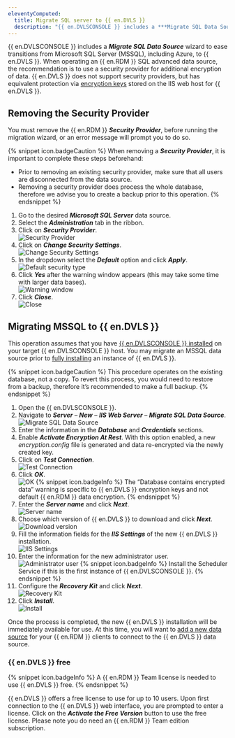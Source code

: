 ```yaml
---
eleventyComputed:
  title: Migrate SQL server to {{ en.DVLS }}
  description: "{{ en.DVLSCONSOLE }} includes a ***Migrate SQL Data Source*** wizard to ease transitions from Microsoft SQL Server (MSSQL), including Azure, to {{ en.DVLS }}."
---
```

{{ en.DVLSCONSOLE }} includes a ***Migrate SQL Data Source*** wizard to ease transitions from Microsoft SQL Server (MSSQL), including Azure, to {{ en.DVLS }}. When operating an {{ en.RDM }} SQL advanced data source, the recommendation is to use a security provider for additional encryption of data. {{ en.DVLS }} does not support security providers, but has equivalent protection via [encryption keys](/kb/devolutions-server/how-to-articles/manage-encryption-keys/) stored on the IIS web host for {{ en.DVLS }}.

## Removing the Security Provider
You must remove the {{ en.RDM }} ***Security Provider***, before running the migration wizard, or an error message will prompt you to do so.

{% snippet icon.badgeCaution %}
When removing a ***Security Provider***, it is important to complete these steps beforehand:
* Prior to removing an existing security provider, make sure that all users are disconnected from the data source.
* Removing a security provider does process the whole database, therefore we advise you to create a backup prior to this operation.
{% endsnippet %}

1. Go to the desired ***Microsoft SQL Server*** data source.
1. Select the ***Administration*** tab in the ribbon.
1. Click on ***Security Provider***.  
![Security Provider](https://cdnweb.devolutions.net/docs/en/rdm/windows/RDMW0009_2024_1.png)
1. Click on ***Change Security Settings***.  
![Change Security Settings](https://cdnweb.devolutions.net/docs/en/rdm/windows/RDMW0014_2024_1.png)
1. In the dropdown select the ***Default*** option and click ***Apply***.  
![Default security type](https://cdnweb.devolutions.net/docs/en/rdm/windows/RDMW0015_2024_1.png)
1. Click ***Yes*** after the warning window appears (this may take some time with larger data bases).  
![Warning window](https://cdnweb.devolutions.net/docs/en/rdm/windows/RDMW0012_2024_1.png)
1. Click ***Close***.  
![Close](https://cdnweb.devolutions.net/docs/en/rdm/windows/RDMW0013_2024_1.png)

## Migrating MSSQL to {{ en.DVLS }}
This operation assumes that you have [{{ en.DVLSCONSOLE }} installed](https://devolutions.net/server/home/download) on your target {{ en.DVLSCONSOLE }} host. You may migrate an MSSQL data source prior to [fully installing](/server/installation/) an instance of {{ en.DVLS }}.

{% snippet icon.badgeCaution %}
This procedure operates on the existing database, not a copy. To revert this process, you would need to restore from a backup, therefore it’s recommended to make a full backup.
{% endsnippet %}

1. Open the {{ en.DVLSCONSOLE }}.
1. Navigate to ***Server*** – ***New*** – ***IIS Web Server*** – ***Migrate SQL Data Source***.  
![Migrate SQL Data Source](https://cdnweb.devolutions.net/docs/en/server/DVLSCONSOLE0000_2024_1.png)
1. Enter the information in the ***Database*** and ***Credentials*** sections.
1. Enable ***Activate Encryption At Rest***. With this option enabled, a new *encryption.config* file is generated and data re-encrypted via the newly created key.
1. Click on ***Test Connection***.  
![Test Connection](https://cdnweb.devolutions.net/docs/en/server/DVLSCONSOLE0001_2024_1.png)
1. Click ***OK***.  
![OK](https://cdnweb.devolutions.net/docs/en/server/DVLSCONSOLE0002_2024_1.png)
   {% snippet icon.badgeInfo %}
   The “Database contains encrypted data” warning is specific to {{ en.DVLS }} encryption keys and not default {{ en.RDM }} data encryption.
   {% endsnippet %}
1. Enter the ***Server name*** and click ***Next***.  
![Server name](https://cdnweb.devolutions.net/docs/en/server/DVLSCONSOLE0003_2024_1.png)
1. Choose which version of {{ en.DVLS }} to download and click ***Next***.  
![Download version](https://cdnweb.devolutions.net/docs/en/server/DVLSCONSOLE0004_2024_1.png)
1. Fill the information fields for the ***IIS Settings*** of the new {{ en.DVLS }} installation.  
![IIS Settings](https://cdnweb.devolutions.net/docs/en/server/DVLSCONSOLE0005_2024_1.png)
1. Enter the information for the new administrator user.  
![Administrator user](https://cdnweb.devolutions.net/docs/en/server/DVLSCONSOLE0006_2024_1.png)
   {% snippet icon.badgeInfo %}
   Install the Scheduler Service if this is the first instance of {{ en.DVLSCONSOLE }}.
   {% endsnippet %}
1. Configure the ***Recovery Kit*** and click ***Next***.  
![Recovery Kit](https://cdnweb.devolutions.net/docs/en/server/DVLSCONSOLE0007_2024_1.png)
1. Click ***Install***.  
![Install](https://cdnweb.devolutions.net/docs/en/server/DVLSCONSOLE0008_2024_1.png)

Once the process is completed, the new {{ en.DVLS }} installation will be immediately available for use. At this time, you will want to [add a new data source](/rdm/commands/file/data-sources/) for your {{ en.RDM }} clients to connect to the {{ en.DVLS }} data source.

### {{ en.DVLS }} free
{% snippet icon.badgeInfo %}
A {{ en.RDM }} Team license is needed to use {{ en.DVLS }} free.
{% endsnippet %}

{{ en.DVLS }} offers a free license to use for up to 10 users. Upon first connection to the {{ en.DVLS }} web interface, you are prompted to enter a license. Click on the ***Activate the Free Version*** button to use the free license. Please note you do need an {{ en.RDM }} Team edition subscription.
